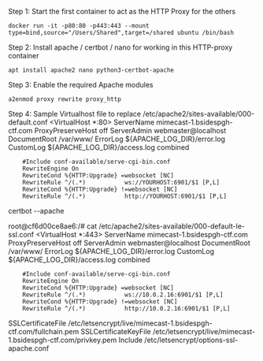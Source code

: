 Step 1: Start the first container to act as the HTTP Proxy for the others

```
docker run -it -p80:80 -p443:443 --mount type=bind,source="/Users/Shared",target=/shared ubuntu /bin/bash  
```
Step 2: Install apache / certbot / nano for working in this HTTP-proxy container
```
apt install apache2 nano python3-certbot-apache
```
Step 3: Enable the required Apache modules
```
a2enmod proxy rewrite proxy_http
```

Step 4: Sample Virtualhost file to replace /etc/apache2/sites-available/000-default.conf
<VirtualHost *:80>
        ServerName mimecast-1.bsidespgh-ctf.com
        ProxyPreserveHost off
        ServerAdmin webmaster@localhost
        DocumentRoot /var/www/
        ErrorLog ${APACHE_LOG_DIR}/error.log
        CustomLog ${APACHE_LOG_DIR}/access.log combined


        #Include conf-available/serve-cgi-bin.conf
        RewriteEngine On
        RewriteCond %{HTTP:Upgrade} =websocket [NC]
        RewriteRule ^/(.*)           ws://YOURHOST:6901/$1 [P,L]
        RewriteCond %{HTTP:Upgrade} !=websocket [NC]
        RewriteRule ^/(.*)           http://YOURHOST:6901/$1 [P,L]
</VirtualHost>


certbot --apache


root@cf6d00ce8ae6:/# cat /etc/apache2/sites-available/000-default-le-ssl.conf
<IfModule mod_ssl.c>
<VirtualHost *:443>
        ServerName mimecast-1.bsidespgh-ctf.com
        ProxyPreserveHost off
        ServerAdmin webmaster@localhost
        DocumentRoot /var/www/
        ErrorLog ${APACHE_LOG_DIR}/error.log
        CustomLog ${APACHE_LOG_DIR}/access.log combined


        #Include conf-available/serve-cgi-bin.conf
        RewriteEngine On
        RewriteCond %{HTTP:Upgrade} =websocket [NC]
        RewriteRule ^/(.*)           ws://10.0.2.16:6901/$1 [P,L]
        RewriteCond %{HTTP:Upgrade} !=websocket [NC]
        RewriteRule ^/(.*)           http://10.0.2.16:6901/$1 [P,L]


SSLCertificateFile /etc/letsencrypt/live/mimecast-1.bsidespgh-ctf.com/fullchain.pem
SSLCertificateKeyFile /etc/letsencrypt/live/mimecast-1.bsidespgh-ctf.com/privkey.pem
Include /etc/letsencrypt/options-ssl-apache.conf
</VirtualHost>
</IfModule>

